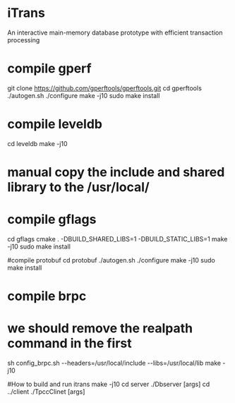 # iTrans
An interactive main-memory database prototype with efficient transaction processing

# compile gperf
git clone https://github.com/gperftools/gperftools.git
cd gperftools
./autogen.sh
./configure
make -j10
sudo make install

# compile leveldb
cd leveldb
make -j10
# manual copy the include and shared library to the /usr/local/

# compile gflags
cd gflags
cmake . -DBUILD_SHARED_LIBS=1 -DBUILD_STATIC_LIBS=1
make -j10
sudo make install

#compile protobuf
cd protobuf
./autogen.sh
./configure
make -j10
sudo make install

# compile brpc
# we should remove the realpath command in the first
sh config_brpc.sh --headers=/usr/local/include --libs=/usr/local/lib
make -j10

#How to build and run itrans
make -j10
cd server
./Dbserver [args]
cd ../client
./TpccClinet [args]
